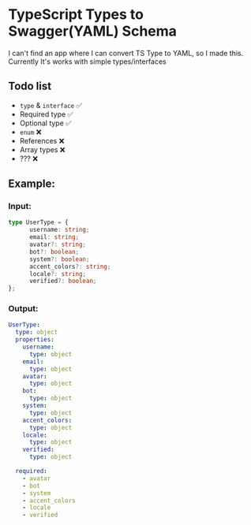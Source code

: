 # TypeScript Types to Swagger(YAML) Schema

I can't find an app where I can convert TS Type to YAML, so I made this.
Currently It's works with simple types/interfaces

## Todo list
- `type` & `interface` ✅
- Required type ✅
- Optional type ✅
- `enum` ❌
- References ❌
- Array types ❌
- ??? ❌

## Example:

### Input:
```ts
type UserType = {
      username: string;
      email: string;
      avatar?: string;
      bot?: boolean;
      system?: boolean;
      accent_colors?: string;
      locale?: string;
      verified?: boolean;
};
```
### Output: 
```yaml
UserType: 
  type: object
  properties: 
    username: 
      type: object
    email: 
      type: object
    avatar: 
      type: object
    bot: 
      type: object
    system: 
      type: object
    accent_colors: 
      type: object
    locale: 
      type: object
    verified: 
      type: object

  required: 
    - avatar
    - bot
    - system
    - accent_colors
    - locale
    - verified
```